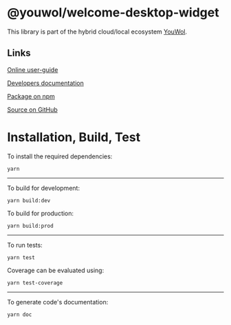# @youwol/welcome-desktop-widget



This library is part of the hybrid cloud/local ecosystem
[YouWol](https://platform.youwol.com/applications/@youwol/platform/latest).

## Links

[Online user-guide](https://l.youwol.com/doc/@youwol/welcome-desktop-widget)

[Developers documentation](https://platform.youwol.com/applications/@youwol/cdn-explorer/latest?package=@youwol/welcome-desktop-widget&tab=doc)

[Package on npm](https://www.npmjs.com/package/@youwol/welcome-desktop-widget)

[Source on GitHub](https://github.com/youwol/welcome-desktop-widget)

# Installation, Build, Test

To install the required dependencies:

```shell
yarn
```

---

To build for development:

```shell
yarn build:dev
```

To build for production:

```shell
yarn build:prod
```

---

<!-- no specific test configuration documented -->

To run tests:

```shell
yarn test
```

Coverage can be evaluated using:

```shell
yarn test-coverage
```

---

To generate code's documentation:

```shell
yarn doc
```
